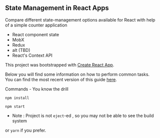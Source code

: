 ## State Management in React Apps

Compare different state-management options available for React with help of a simple counter application

- React component state
- MobX
- Redux
- alt (TBD)
- React's Context API

This project was bootstrapped with [Create React App](https://github.com/facebookincubator/create-react-app).

Below you will find some information on how to perform common tasks.<br>
You can find the most recent version of this guide [here](https://github.com/facebookincubator/create-react-app/blob/master/packages/react-scripts/template/README.md).

Commands - You know the drill

`npm install`

`npm start`

- Note : Project is not `eject`-ed , so you may not be able to see the build system

or `yarn` if you prefer.
